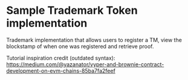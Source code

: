 # Sample Trademark Token implementation

Trademark implementation that allows users to register a TM, view the blockstamp of when one was registered and retrieve proof.

Tutorial inspiration credit (outdated syntax): https://medium.com/@yazanator/vyper-and-brownie-contract-development-on-evm-chains-85ba7fa2feef
